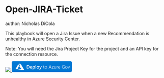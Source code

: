 # Open-JIRA-Ticket
author: Nicholas DiCola

This playbook will open a Jira Issue when a new Recommendation is unhealthy in Azure Security Center.

Note: You will need the Jira Project Key for the project and an API key for the connection resource.

<a href="https://portal.azure.com/#create/Microsoft.Template/uri/https%3A%2F%2Fraw.githubusercontent.com%2FAzure%2FAzure-Security-center%2Fmaster%2FWorkflow%20automation%2FOpen-JIRA-Ticket%2Fazuredeploy.json" target="_blank">
    <img src="https://aka.ms/deploytoazurebutton""/>
</a>
<a href="https://portal.azure.us/#create/Microsoft.Template/uri/https%3A%2F%2Fraw.githubusercontent.com%2FAzure%2FAzure-Security-center%2Fmaster%2FWorkflow%20automation%2FOpen-JIRA-Ticket%2Fazuredeploy.json" target="_blank">
<img src="https://raw.githubusercontent.com/Azure/azure-quickstart-templates/master/1-CONTRIBUTION-GUIDE/images/deploytoazuregov.png"/>
</a>
